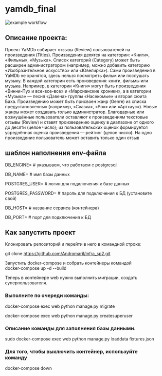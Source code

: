 # yamdb_final
![example workflow](https://github.com/Andromaril/yamdb_final/actions/workflows/yamdb_workflow/badge.svg)
<h2>Описание проекта:</h2>
 Проект YaMDb собирает отзывы (Review) пользователей на произведения (Titles). Произведения делятся на категории: «Книги», «Фильмы», «Музыка». Список категорий (Category) может быть расширен администратором (например, можно добавить категорию «Изобразительное искусство» или «Ювелирка»).
 Сами произведения в YaMDb не хранятся, здесь нельзя посмотреть фильм или послушать музыку.
 В каждой категории есть произведения: книги, фильмы или музыка. Например, в категории «Книги» могут быть произведения «Винни-Пух и все-все-все» и «Марсианские хроники», а в категории «Музыка» — песня «Давеча» группы «Насекомые» и вторая сюита Баха.
 Произведению может быть присвоен жанр (Genre) из списка предустановленных (например, «Сказка», «Рок» или «Артхаус»). Новые жанры может создавать только администратор.
 Благодарные или возмущённые пользователи оставляют к произведениям текстовые отзывы (Review) и ставят произведению оценку в диапазоне от одного до десяти (целое число); из пользовательских оценок формируется усреднённая оценка произведения — рейтинг (целое число). На одно произведение пользователь может оставить только один отзыв
 
<h2>шаблон наполнения env-файла</h2>

DB_ENGINE= # указываем, что работаем с postgresql

DB_NAME= # имя базы данных

POSTGRES_USER= # логин для подключения к базе данных

POSTGRES_PASSWORD= # пароль для подключения к БД (установите свой)

DB_HOST= # название сервиса (контейнера)

DB_PORT= # порт для подключения к БД 

<h2>Как запустить проект</h2>
Клонировать репозиторий и перейти в него в командной строке:

git clone https://github.com/Andromaril/infra_sp2.git

Запустить docker-compose и собрать контейнеры  командой  
docker-compose up -d --build

Теперь в контейнере web нужно выполнить миграции, создать суперпользователя.

<h3>Выполните по очереди команды:</h3>

docker-compose exec web python manage.py migrate 

docker-compose exec web python manage.py createsuperuser

<h3>Oписание команды для заполнения базы данными.</h3>

sudo docker-compose exec web python manage.py loaddata fixtures.json

<h3>Для того, чтобы выключить контейнер, используйте команду</h3>

docker-compose down
